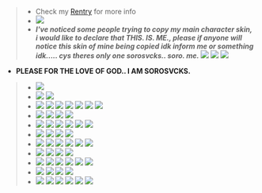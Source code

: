 >-  Check my [Rentry](https://rentry.co/sorokinari) for more info
>-  ![](https://camo.githubusercontent.com/3d1c76c2f3cde097f908119c10dd74d90088be416607336e6cd654781dcc6fa9/68747470733a2f2f36342e6d656469612e74756d626c722e636f6d2f34343465333336633538663239353634376463303766613137336430643630652f646262633366626231663038666438612d33342f73353030783735302f663361346362626534613836366135323365376539323662323766616135396336376132333963652e67696676)
>- ***I've noticed some people trying to copy my main *character* skin, i would like to declare that **THIS. IS. ME.**, please if anyone will notice this skin of mine being copied idk inform me or something idk..... cys theres only one sorosvcks.. soro. me.***
![](https://cdn.discordapp.com/attachments/822204673665925123/1134130899315867759/Untitled97_20230727163107.png)
![](https://cdn.discordapp.com/attachments/822204673665925123/1134130899538161685/Untitled96_20230727162946.png)
![](https://cdn.discordapp.com/attachments/822204673665925123/1134129731269308466/image.png)
-  **PLEASE FOR THE LOVE OF GOD.. I AM SOROSVCKS.**
>- ![](https://camo.githubusercontent.com/5d9ca625ed088836a33c6a6a28e8e3378b99c1c651caf882b4e618fb316ff900/68747470733a2f2f36342e6d656469612e74756d626c722e636f6d2f37336437343263356236386132353666343864396233316238353337353161622f656137643338653765353464343137612d33372f73363430783936302f316231316536653663383036393732633961633333323162343966303737336137373432313063632e67696676)
> - ![](https://blinkies.cafe/b/display/0206-nyancat.gif) ![](https://blinkies.cafe/b/display/0134-fluttershy.gif)
> - ![](https://cyber.dabamos.de/88x31/emma8831.gif) ![](https://cyber.dabamos.de/88x31/e-hs.gif) ![](https://cyber.dabamos.de/88x31/evangelion.gif) ![](https://cyber.dabamos.de/88x31/hl.gif) ![](https://cyber.dabamos.de/88x31/insanity.gif) ![](https://cyber.dabamos.de/88x31/imissxp.gif) ![](https://cyber.dabamos.de/88x31/ilovehorror.gif)
> - ![](https://y2k.neocities.org/blinkiez/newbatch/I7SMs33.gif) ![](https://y2k.neocities.org/blinkiez/newbatch/friday.gif) ![](https://y2k.neocities.org/blinkiez/newbatch/Blinkie_57__site_.gif) ![](https://blinkies.cafe/b/display/0047-virgo.gif)
> - ![](https://images-wixmp-ed30a86b8c4ca887773594c2.wixmp.com/f/2df7b033-204f-4bc7-9b3b-5f4f08eb03a3/dd47co6-8320e8d4-3b5d-4fc0-968b-c080f7d23ff7.png?token=eyJ0eXAiOiJKV1QiLCJhbGciOiJIUzI1NiJ9.eyJzdWIiOiJ1cm46YXBwOjdlMGQxODg5ODIyNjQzNzNhNWYwZDQxNWVhMGQyNmUwIiwiaXNzIjoidXJuOmFwcDo3ZTBkMTg4OTgyMjY0MzczYTVmMGQ0MTVlYTBkMjZlMCIsIm9iaiI6W1t7InBhdGgiOiJcL2ZcLzJkZjdiMDMzLTIwNGYtNGJjNy05YjNiLTVmNGYwOGViMDNhM1wvZGQ0N2NvNi04MzIwZThkNC0zYjVkLTRmYzAtOTY4Yi1jMDgwZjdkMjNmZjcucG5nIn1dXSwiYXVkIjpbInVybjpzZXJ2aWNlOmZpbGUuZG93bmxvYWQiXX0.U9x61gQTdqNcZVeD3nMUlgBJuLi2xQYPjIirNUJRtN8) ![](https://images-wixmp-ed30a86b8c4ca887773594c2.wixmp.com/f/0707c910-076f-4376-b6fa-61aae4d4be55/dfgghfq-3abc4e95-fc65-40bb-a9a0-19117c8cb975.png?token=eyJ0eXAiOiJKV1QiLCJhbGciOiJIUzI1NiJ9.eyJzdWIiOiJ1cm46YXBwOjdlMGQxODg5ODIyNjQzNzNhNWYwZDQxNWVhMGQyNmUwIiwiaXNzIjoidXJuOmFwcDo3ZTBkMTg4OTgyMjY0MzczYTVmMGQ0MTVlYTBkMjZlMCIsIm9iaiI6W1t7InBhdGgiOiJcL2ZcLzA3MDdjOTEwLTA3NmYtNDM3Ni1iNmZhLTYxYWFlNGQ0YmU1NVwvZGZnZ2hmcS0zYWJjNGU5NS1mYzY1LTQwYmItYTlhMC0xOTExN2M4Y2I5NzUucG5nIn1dXSwiYXVkIjpbInVybjpzZXJ2aWNlOmZpbGUuZG93bmxvYWQiXX0.vG_DvHacpy7HN6qLzIyvXI4XzJMsU4YExK3esS0gWU8) ![](https://images-wixmp-ed30a86b8c4ca887773594c2.wixmp.com/f/e855a7d6-29ac-4e03-8206-31c44a622584/dd3cjlr-843693ea-78de-4867-864d-fd07d3b9802a.png?token=eyJ0eXAiOiJKV1QiLCJhbGciOiJIUzI1NiJ9.eyJzdWIiOiJ1cm46YXBwOjdlMGQxODg5ODIyNjQzNzNhNWYwZDQxNWVhMGQyNmUwIiwiaXNzIjoidXJuOmFwcDo3ZTBkMTg4OTgyMjY0MzczYTVmMGQ0MTVlYTBkMjZlMCIsIm9iaiI6W1t7InBhdGgiOiJcL2ZcL2U4NTVhN2Q2LTI5YWMtNGUwMy04MjA2LTMxYzQ0YTYyMjU4NFwvZGQzY2psci04NDM2OTNlYS03OGRlLTQ4NjctODY0ZC1mZDA3ZDNiOTgwMmEucG5nIn1dXSwiYXVkIjpbInVybjpzZXJ2aWNlOmZpbGUuZG93bmxvYWQiXX0.DT8Qmz-nlkboKa1ECxSX7yKqqbrmnmbTVNyZ65UNZ5Q) ![](https://64.media.tumblr.com/43b3b9264274d122dfac7f8682e6bb5e/tumblr_inline_pgawu3kGZi1v11djx_500.gif) ![](https://images-wixmp-ed30a86b8c4ca887773594c2.wixmp.com/f/a4c53add-8a91-4bf2-a1e9-22397b260a7d/ddbb2e0-02142e1b-4b9e-4308-a43e-45dab6137d8d.png?token=eyJ0eXAiOiJKV1QiLCJhbGciOiJIUzI1NiJ9.eyJzdWIiOiJ1cm46YXBwOjdlMGQxODg5ODIyNjQzNzNhNWYwZDQxNWVhMGQyNmUwIiwiaXNzIjoidXJuOmFwcDo3ZTBkMTg4OTgyMjY0MzczYTVmMGQ0MTVlYTBkMjZlMCIsIm9iaiI6W1t7InBhdGgiOiJcL2ZcL2E0YzUzYWRkLThhOTEtNGJmMi1hMWU5LTIyMzk3YjI2MGE3ZFwvZGRiYjJlMC0wMjE0MmUxYi00YjllLTQzMDgtYTQzZS00NWRhYjYxMzdkOGQucG5nIn1dXSwiYXVkIjpbInVybjpzZXJ2aWNlOmZpbGUuZG93bmxvYWQiXX0.UdVaWxn2yLiASWLiEa4f5II9p93coK3-hDst28tXwmg) ![](https://images-wixmp-ed30a86b8c4ca887773594c2.wixmp.com/f/dedaf181-74b3-4a71-b275-b4d717a09032/d1fu5ao-d51876a1-552f-4972-8bd9-d662976e81df.gif?token=eyJ0eXAiOiJKV1QiLCJhbGciOiJIUzI1NiJ9.eyJzdWIiOiJ1cm46YXBwOjdlMGQxODg5ODIyNjQzNzNhNWYwZDQxNWVhMGQyNmUwIiwiaXNzIjoidXJuOmFwcDo3ZTBkMTg4OTgyMjY0MzczYTVmMGQ0MTVlYTBkMjZlMCIsIm9iaiI6W1t7InBhdGgiOiJcL2ZcL2RlZGFmMTgxLTc0YjMtNGE3MS1iMjc1LWI0ZDcxN2EwOTAzMlwvZDFmdTVhby1kNTE4NzZhMS01NTJmLTQ5NzItOGJkOS1kNjYyOTc2ZTgxZGYuZ2lmIn1dXSwiYXVkIjpbInVybjpzZXJ2aWNlOmZpbGUuZG93bmxvYWQiXX0.2B_pSeUlNuTEU42Vpmil6-VZrOjhDCJkJVME6GE0tbs)
> - ![](https://64.media.tumblr.com/4b7224a70435241cb593782e33017c69/tumblr_pk66b8EziE1xwpnjlo1_250.gif) ![](https://64.media.tumblr.com/95dada123b36c1ea217aefa70e847b28/tumblr_inline_pcjgi5PBy61vss73l_250.gif) ![](https://64.media.tumblr.com/3763b2ef6ee7f059f6d928ac32c5cb0c/tumblr_pce14vHqJI1xy0eh3o2_250.gif) ![](https://64.media.tumblr.com/5fd6b88595f6233dc115b26008b69331/tumblr_inline_pcjgd8nplv1vss73l_250.gif)
> - ![](https://images-wixmp-ed30a86b8c4ca887773594c2.wixmp.com/f/928a124b-d861-4688-a181-2b4247ce77a9/dsqx2e-86b5cc50-8562-4a38-a65b-72bdb4fd03aa.jpg?token=eyJ0eXAiOiJKV1QiLCJhbGciOiJIUzI1NiJ9.eyJpc3MiOiJ1cm46YXBwOjdlMGQxODg5ODIyNjQzNzNhNWYwZDQxNWVhMGQyNmUwIiwic3ViIjoidXJuOmFwcDo3ZTBkMTg4OTgyMjY0MzczYTVmMGQ0MTVlYTBkMjZlMCIsImF1ZCI6WyJ1cm46c2VydmljZTpmaWxlLmRvd25sb2FkIl0sIm9iaiI6W1t7InBhdGgiOiIvZi85MjhhMTI0Yi1kODYxLTQ2ODgtYTE4MS0yYjQyNDdjZTc3YTkvZHNxeDJlLTg2YjVjYzUwLTg1NjItNGEzOC1hNjViLTcyYmRiNGZkMDNhYS5qcGcifV1dfQ.geRMXD5CapH6_o3nmsaT5U4UXrSa6kRilcb6XYH_yYQ) ![](https://images-wixmp-ed30a86b8c4ca887773594c2.wixmp.com/f/dbd4c0c4-ef81-4f9a-a8c1-b6e319a87cbe/dd5aavh-3e7efd01-ecec-459d-bac9-c9329e049265.png?token=eyJ0eXAiOiJKV1QiLCJhbGciOiJIUzI1NiJ9.eyJzdWIiOiJ1cm46YXBwOjdlMGQxODg5ODIyNjQzNzNhNWYwZDQxNWVhMGQyNmUwIiwiaXNzIjoidXJuOmFwcDo3ZTBkMTg4OTgyMjY0MzczYTVmMGQ0MTVlYTBkMjZlMCIsIm9iaiI6W1t7InBhdGgiOiJcL2ZcL2RiZDRjMGM0LWVmODEtNGY5YS1hOGMxLWI2ZTMxOWE4N2NiZVwvZGQ1YWF2aC0zZTdlZmQwMS1lY2VjLTQ1OWQtYmFjOS1jOTMyOWUwNDkyNjUucG5nIn1dXSwiYXVkIjpbInVybjpzZXJ2aWNlOmZpbGUuZG93bmxvYWQiXX0.arRCZ6Wz-r1J6QAFdRT7sUxb1idMKFc6Yvt7_Zlz9rg) ![](https://images-wixmp-ed30a86b8c4ca887773594c2.wixmp.com/f/709dc3e7-8cf5-49d3-826b-145bbff9cfd7/dd6zlb6-7010d908-2570-48fd-9c34-97f9273b0907.png?token=eyJ0eXAiOiJKV1QiLCJhbGciOiJIUzI1NiJ9.eyJzdWIiOiJ1cm46YXBwOjdlMGQxODg5ODIyNjQzNzNhNWYwZDQxNWVhMGQyNmUwIiwiaXNzIjoidXJuOmFwcDo3ZTBkMTg4OTgyMjY0MzczYTVmMGQ0MTVlYTBkMjZlMCIsIm9iaiI6W1t7InBhdGgiOiJcL2ZcLzcwOWRjM2U3LThjZjUtNDlkMy04MjZiLTE0NWJiZmY5Y2ZkN1wvZGQ2emxiNi03MDEwZDkwOC0yNTcwLTQ4ZmQtOWMzNC05N2Y5MjczYjA5MDcucG5nIn1dXSwiYXVkIjpbInVybjpzZXJ2aWNlOmZpbGUuZG93bmxvYWQiXX0.-VyTjb1hDgucs2LoIOSTTnZbw8UhaNweKF2a05ybZjE) ![](https://64.media.tumblr.com/5e8fb48323443d650e38ab1d070602fd/tumblr_inline_pi5hg73SEP1tl2cz4_500.gif) ![](https://64.media.tumblr.com/220264755f8ae98620a94a9e782e157a/tumblr_pebufx5IP51xy0eh3o1_100.gif) ![](https://images-wixmp-ed30a86b8c4ca887773594c2.wixmp.com/f/6947cf46-37f2-4e54-a763-2dc65eedc593/d87v971-0297e3a9-7824-4450-8722-ab679bc0e91f.gif?token=eyJ0eXAiOiJKV1QiLCJhbGciOiJIUzI1NiJ9.eyJzdWIiOiJ1cm46YXBwOiIsImlzcyI6InVybjphcHA6Iiwib2JqIjpbW3sicGF0aCI6IlwvZlwvNjk0N2NmNDYtMzdmMi00ZTU0LWE3NjMtMmRjNjVlZWRjNTkzXC9kODd2OTcxLTAyOTdlM2E5LTc4MjQtNDQ1MC04NzIyLWFiNjc5YmMwZTkxZi5naWYifV1dLCJhdWQiOlsidXJuOnNlcnZpY2U6ZmlsZS5kb3dubG9hZCJdfQ.PfOcvFefMqko7N7GL79GozbbRJjriksgOCdsPKr8jvw)
> - ![](https://64.media.tumblr.com/f6f854d0f69ca4664de065de1542dc94/tumblr_pjr1nyll5F1tganp7o1_250.gif) ![](https://64.media.tumblr.com/17422d99ea80e58dd252c5f355958b80/tumblr_inline_pdy6nnOYwB1ulx7tg_540.gif) ![](https://blinkies.cafe/b/display/0022-iheart.gif) ![](https://64.media.tumblr.com/12edc06c2e4aa2af709ba35ac10b9e7f/tumblr_plasmxfC2O1wyf5qgo10_250.gif)
> - ![](https://orig00.deviantart.net/c098/f/2016/230/4/e/17_by_x_end_the_pain_x-daediha.png) ![](https://64.media.tumblr.com/d459ee5bfe921742a03bb95ffa61e7db/tumblr_pddjjma6Oz1xy0eh3o1_100.gif) ![](https://images-wixmp-ed30a86b8c4ca887773594c2.wixmp.com/f/b4e1c954-1076-4e96-a52e-c195c59bcaf4/d4jv7ps-cff88a1e-5cff-4799-b415-110f0b5b4bf8.png?token=eyJ0eXAiOiJKV1QiLCJhbGciOiJIUzI1NiJ9.eyJzdWIiOiJ1cm46YXBwOjdlMGQxODg5ODIyNjQzNzNhNWYwZDQxNWVhMGQyNmUwIiwiaXNzIjoidXJuOmFwcDo3ZTBkMTg4OTgyMjY0MzczYTVmMGQ0MTVlYTBkMjZlMCIsIm9iaiI6W1t7InBhdGgiOiJcL2ZcL2I0ZTFjOTU0LTEwNzYtNGU5Ni1hNTJlLWMxOTVjNTliY2FmNFwvZDRqdjdwcy1jZmY4OGExZS01Y2ZmLTQ3OTktYjQxNS0xMTBmMGI1YjRiZjgucG5nIn1dXSwiYXVkIjpbInVybjpzZXJ2aWNlOmZpbGUuZG93bmxvYWQiXX0.jBiUxZlSRq0y9Gw7M9wo-WlaAnQcVu8ClKmzsqvEVw4) ![](http://orig02.deviantart.net/38f2/f/2011/108/6/c/hs__nepeta_leijon_stamp_by_janners-d3eatss.png) ![](http://orig04.deviantart.net/1a79/f/2014/042/b/c/paswg_stamp_by_sunnstamp-d763ekp.gif) ![](http://orig03.deviantart.net/725e/f/2014/123/8/e/kaworu_stamp_by_kawaiicunt_stamps-d7h17ds.gif)
> - ![](https://64.media.tumblr.com/170d1555293fa5f239966457613284d8/tumblr_oqn46aCChq1vhvn1lo4_250.gif) ![](https://64.media.tumblr.com/aa00be602e229ae46adec0dd31318ec2/tumblr_om2fgimIed1w6ee03o6_250.gif) ![](https://64.media.tumblr.com/6fed71d5483a44ab5fc93d712b2da416/tumblr_inline_puk1nesLo51wda5dc_500.gif) ![](https://64.media.tumblr.com/eabfca66a986bdf1c4b06f49854886b7/tumblr_inline_puk1q0raod1wda5dc_500.gif)
> - ![](https://64.media.tumblr.com/4881ac31bdba774160b9996f39473796/tumblr_inline_puk28vnmBX1wda5dc_500.png) ![](https://64.media.tumblr.com/ed86abc56d37c89b80241ad47f576f4f/tumblr_inline_puk28l5HtC1wda5dc_500.png) ![](https://64.media.tumblr.com/408ea326385d00677e081d51bb2890e1/tumblr_inline_puk29daprK1wda5dc_500.png) ![](https://64.media.tumblr.com/5bcf7bdd803077fcaec43581e03bcc82/tumblr_inline_puk296aclO1wda5dc_500.gif) ![](https://64.media.tumblr.com/6133a54c29c8788e3ee5935759c3e15f/tumblr_inline_puk29pQwuR1wda5dc_500.png) ![](https://orig00.deviantart.net/f919/f/2013/009/4/0/nyan_cat_in_portals_by_ds_dna-d56j8yb.gif)
